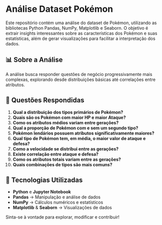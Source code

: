 # Análise Dataset Pokémon

Este repositório contém uma análise do dataset de Pokémon, utilizando as bibliotecas Python Pandas, NumPy, Matplotlib e Seaborn. O objetivo é extrair insights interessantes sobre as características dos Pokémon e suas estatísticas, além de gerar visualizações para facilitar a interpretação dos dados.

## 📊 Sobre a Análise

A análise busca responder questões de negócio progressivamente mais complexas, explorando desde distribuições básicas até correlações entre atributos.

## 📝 Questões Respondidas

1. **Qual a distribuição dos tipos primários de Pokémon?**
2. **Quais são os Pokémon com maior HP e maior Ataque?**
3. **Como os atributos médios variam entre gerações?**
4. **Qual a proporção de Pokémon com e sem um segundo tipo?**
5. **Pokémon lendários possuem atributos significativamente maiores?**
6. **Qual tipo de Pokémon tem, em média, o maior valor de ataque e defesa?**
7. **Como a velocidade se distribui entre as gerações?**
8. **Existe correlação entre ataque e defesa?**
9. **Como os atributos totais variam entre as gerações?**
10. **Quais combinações de tipos são mais comuns?**

## 🔧 Tecnologias Utilizadas

- **Python** e **Jupyter Notebook**
- **Pandas** → Manipulação e análise de dados
- **NumPy** → Cálculos numéricos e estatísticos
- **Matplotlib** & **Seaborn** → Visualizações de dados

Sinta-se à vontade para explorar, modificar e contribuir!